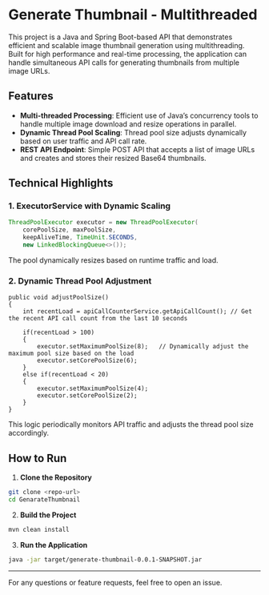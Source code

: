 # Generate Thumbnail - Multithreaded

This project is a Java and Spring Boot-based API that demonstrates efficient and scalable image thumbnail generation using multithreading. Built for high performance and real-time processing, the application can handle simultaneous API calls for generating thumbnails from multiple image URLs.

## Features

* **Multi-threaded Processing**: Efficient use of Java’s concurrency tools to handle multiple image download and resize operations in parallel.
* **Dynamic Thread Pool Scaling**: Thread pool size adjusts dynamically based on user traffic and API call rate.
* **REST API Endpoint**: Simple POST API that accepts a list of image URLs and creates and stores their resized Base64 thumbnails.

## Technical Highlights

### 1. ExecutorService with Dynamic Scaling

```java
ThreadPoolExecutor executor = new ThreadPoolExecutor(
    corePoolSize, maxPoolSize,
    keepAliveTime, TimeUnit.SECONDS,
    new LinkedBlockingQueue<>());
```

The pool dynamically resizes based on runtime traffic and load.

### 2. Dynamic Thread Pool Adjustment

```@Scheduled(fixedRate = 9999)
public void adjustPoolSize() 
{
    int recentLoad = apiCallCounterService.getApiCallCount(); // Get the recent API call count from the last 10 seconds

    if(recentLoad > 100) 
    {
        executor.setMaximumPoolSize(8);   // Dynamically adjust the maximum pool size based on the load
        executor.setCorePoolSize(6);
    }
    else if(recentLoad < 20) 
    {
        executor.setMaximumPoolSize(4);
        executor.setCorePoolSize(2);
    }
}
```

This logic periodically monitors API traffic and adjusts the thread pool size accordingly.


## How to Run

1. **Clone the Repository**

```bash
git clone <repo-url>
cd GenarateThumbnail
```

2. **Build the Project**

```bash
mvn clean install
```

3. **Run the Application**

```bash
java -jar target/generate-thumbnail-0.0.1-SNAPSHOT.jar
```

---

For any questions or feature requests, feel free to open an issue.
